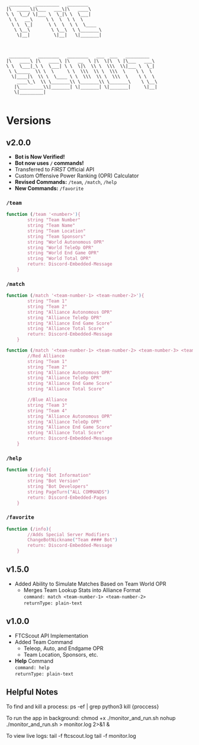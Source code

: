 ```
 ________  _________   ________                          
|\  _____\|\___   ___\|\   ____\                         
\ \  \__/ \|___ \  \_|\ \  \___|                         
 \ \   __\     \ \  \  \ \  \                            
  \ \  \_|      \ \  \  \ \  \____                       
   \ \__\        \ \__\  \ \_______\                     
    \|__|         \|__|   \|_______|                     
                                                         
                                                         
                                                         
 ________   ________   ________   ___  ___   _________   
|\   ____\ |\   ____\ |\   __  \ |\  \|\  \ |\___   ___\ 
\ \  \___|_\ \  \___| \ \  \|\  \\ \  \\\  \\|___ \  \_| 
 \ \_____  \\ \  \     \ \  \\\  \\ \  \\\  \    \ \  \  
  \|____|\  \\ \  \____ \ \  \\\  \\ \  \\\  \    \ \  \ 
    ____\_\  \\ \_______\\ \_______\\ \_______\    \ \__\
   |\_________\\|_______| \|_______| \|_______|     \|__|
   \|_________|                                          


```

# Versions #

## v2.0.0 ##
- **Bot is Now Verified!**
- **Bot now uses `/` commands!**
- Transferred to *FIRST* Official API
- Custom Offensive Power Ranking (OPR) Calculator
- **Revised Commands:** `/team`, `/match`, `/help`
- **New Commands:** `/favorite`
### `/team`
```js
function (/team '<number>'){
        string "Team Number"
        string "Team Name"
        string "Team Location"
        string "Team Sponsors"
        string "World Autonomous OPR"
        string "World TeleOp OPR"
        string "World End Game OPR"
        string "World Total OPR"
        return: Discord-Embedded-Message
    }
```
### `/match`
```js
function (/match '<team-number-1> <team-number-2>'){
        string "Team 1"
        string "Team 2"
        string "Alliance Autonomous OPR"
        string "Alliance TeleOp OPR"
        string "Alliance End Game Score"
        string "Alliance Total Score"
        return: Discord-Embedded-Message
    }
```
```js
function (/match '<team-number-1> <team-number-2> <team-number-3> <team-number-4>'){
        //Red Alliance
        string "Team 1"
        string "Team 2"
        string "Alliance Autonomous OPR"
        string "Alliance TeleOp OPR"
        string "Alliance End Game Score"
        string "Alliance Total Score"

        //Blue Alliance
        string "Team 3"
        string "Team 4"
        string "Alliance Autonomous OPR"
        string "Alliance TeleOp OPR"
        string "Alliance End Game Score"
        string "Alliance Total Score"
        return: Discord-Embedded-Message
    }
```
### `/help`
```js
function (/info){
        string "Bot Information"
        string "Bot Version"
        string "Bot Developers"
        string PageTurn("ALL COMMANDS")
        return: Discord-Embedded-Pages
    }
```
### `/favorite`
```js
function (/info){
        //Adds Special Server Modifiers
        ChangeBotNickname("Team #### Bot")
        return: Discord-Embedded-Message
    }
```


## v1.5.0 ##
- Added Ability to Simulate Matches Based on Team World OPR
    - Merges Team Lookup Stats into Alliance Format\
    ```command: match <team-number-1> <team-number-2>```\
    ```returnType: plain-text```

## v1.0.0 ##
- FTCScout API Implementation
- Added Team Command
    - Teleop, Auto, and Endgame OPR
    - Team Location, Sponsors, etc.
- **Help** Command\
    ```command: help```\
    ```returnType: plain-text```

## Helpful Notes ##
To find and kill a process:
ps -ef | grep python3
kill {proccess}

To run the app in background:
chmod +x ./monitor_and_run.sh
nohup ./monitor_and_run.sh > monitor.log 2>&1 &

To view live logs:
tail -f ftcscout.log
tail -f monitor.log
    